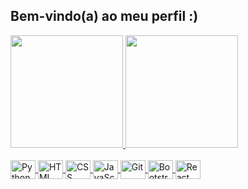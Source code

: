 ## Bem-vindo(a) ao meu perfil :)

<div>
  <a href="https://github.com/JhonnataRibeiro">
  <img height="180em" src="https://github-readme-stats.vercel.app/api?username=JhonnataRibeiro&show_icons=true&theme=tokyonight&include_all_commits=true&count_private=true"/>
  <img height="180em" src="https://github-readme-stats.vercel.app/api/top-langs/?username=JhonnataRibeiro&layout=compact&langs_count=6&theme=tokyonight"/>
</div>
<div style="display: inline_block"><br>
  <img align="center" alt="Python" height="30" width="40" src="https://cdn.jsdelivr.net/gh/devicons/devicon/icons/python/python-original.svg">
  <img align="center" alt="HTML" height="30" width="40" src="https://cdn.jsdelivr.net/gh/devicons/devicon/icons/html5/html5-original.svg">      
  <img align="center" alt="CSS" height="30" width="40" src="https://cdn.jsdelivr.net/gh/devicons/devicon/icons/css3/css3-original.svg">   
  <img align="center" alt="JavaScript" height="30" width="40" src="https://cdn.jsdelivr.net/gh/devicons/devicon/icons/javascript/javascript-original.svg">   
  <img align="center" alt="Git" height="30" width="40" src="https://cdn.jsdelivr.net/gh/devicons/devicon/icons/git/git-original.svg">
  <img align="center" alt="Bootstrap" height="30" width="40" src="https://cdn.jsdelivr.net/gh/devicons/devicon/icons/bootstrap/bootstrap-original.svg">
  <img align="center" alt="React" height="30" width="40" title="React" src="https://cdn.jsdelivr.net/gh/devicons/devicon/icons/react/react-original.svg">
          
          
          
          
          
</div>
 
 <br>
